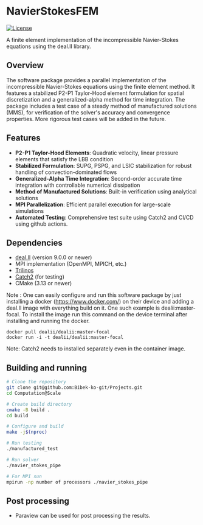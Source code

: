 # NavierStokesFEM

[![License](https://img.shields.io/badge/License-BSD_3--Clause-blue.svg)](https://opensource.org/licenses/BSD-3-Clause)

A finite element implementation of the incompressible Navier-Stokes equations using the deal.II library.

## Overview

The software package provides a parallel implementation of the incompressible Navier-Stokes equations using the finite element method. It features a stabilized P2-P1 Taylor-Hood element formulation for spatial discretization and a generalized-alpha method for time integration. The package includes a test case of a steady method of manufactured solutions (MMS), for verification of the solver's accuracy and convergence properties. More rigorous test cases will be added in the future.

## Features

- **P2-P1 Taylor-Hood Elements**: Quadratic velocity, linear pressure elements that satisfy the LBB condition
- **Stabilized Formulation**: SUPG, PSPG, and LSIC stabilization for robust handling of convection-dominated flows
- **Generalized-Alpha Time Integration**: Second-order accurate time integration with controllable numerical dissipation
- **Method of Manufactured Solutions**: Built-in verification using analytical solutions
- **MPI Parallelization**: Efficient parallel execution for large-scale simulations
- **Automated Testing**: Comprehensive test suite using Catch2 and CI/CD using github actions.

## Dependencies

- [deal.II](https://www.dealii.org/) (version 9.0.0 or newer)
- MPI implementation (OpenMPI, MPICH, etc.)
- [Trilinos](https://trilinos.github.io/)
- [Catch2](https://github.com/catchorg/Catch2) (for testing)
- CMake (3.13 or newer)

Note : One can easily configure and run this software package by just installing a docker (https://www.docker.com/) on  their device and adding a deal.II image with everything build on it. One such example is dealii:master-focal. To install the image run this command on the device terminal after installing and running the docker.
```
docker pull dealii/dealii:master-focal
docker run -i -t dealii/dealii:master-focal
```
Note: Catch2 needs to installed separately even in the container image.

## Building and running

```bash
# Clone the repository
git clone git@github.com:Bibek-ko-git/Projects.git
cd Computation@Scale

# Create build directory
cmake -B build .
cd build

# Configure and build
make -j$(nproc)

# Run testing 
./manufactured_test

# Run solver
./navier_stokes_pipe

# For MPI sun
mpirun -np number of processors ./navier_stokes_pipe
```
## Post processing 
- Paraview can be used for post processing the results.

